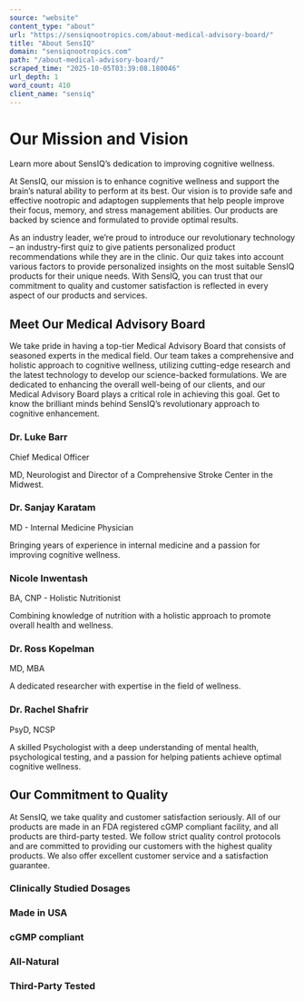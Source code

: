 ```yaml
---
source: "website"
content_type: "about"
url: "https://sensiqnootropics.com/about-medical-advisory-board/"
title: "About SensIQ"
domain: "sensiqnootropics.com"
path: "/about-medical-advisory-board/"
scraped_time: "2025-10-05T03:39:08.180046"
url_depth: 1
word_count: 410
client_name: "sensiq"
---
```


# Our Mission and Vision

Learn more about SensIQ’s dedication to improving cognitive wellness.

At SensIQ, our mission is to enhance cognitive wellness and support the brain’s natural ability to perform at its best. Our vision is to provide safe and effective nootropic and adaptogen supplements that help people improve their focus, memory, and stress management abilities. Our products are backed by science and formulated to provide optimal results.

As an industry leader, we’re proud to introduce our revolutionary technology – an industry-first quiz to give patients personalized product recommendations while they are in the clinic. Our quiz takes into account various factors to provide personalized insights on the most suitable SensIQ products for their unique needs. With SensIQ, you can trust that our commitment to quality and customer satisfaction is reflected in every aspect of our products and services.

## Meet Our Medical Advisory Board

We take pride in having a top-tier Medical Advisory Board that consists of seasoned experts in the medical field. Our team takes a comprehensive and holistic approach to cognitive wellness, utilizing cutting-edge research and the latest technology to develop our science-backed formulations. We are dedicated to enhancing the overall well-being of our clients, and our Medical Advisory Board plays a critical role in achieving this goal. Get to know the brilliant minds behind SensIQ’s revolutionary approach to cognitive enhancement.

### Dr. Luke Barr  
Chief Medical Officer

MD, Neurologist and Director of a Comprehensive Stroke Center in the Midwest.

### Dr. Sanjay Karatam  
MD - Internal Medicine Physician

Bringing years of experience in internal medicine and a passion for improving cognitive wellness.

### Nicole Inwentash  
BA, CNP - Holistic Nutritionist

Combining knowledge of nutrition with a holistic approach to promote overall health and wellness.

### Dr. Ross Kopelman  
MD, MBA

A dedicated researcher with expertise in the field of wellness.

### Dr. Rachel Shafrir  
PsyD, NCSP

A skilled Psychologist with a deep understanding of mental health, psychological testing, and a passion for helping patients achieve optimal cognitive wellness.

## Our Commitment to Quality

At SensIQ, we take quality and customer satisfaction seriously. All of our products are made in an FDA registered cGMP compliant facility, and all products are third-party tested. We follow strict quality control protocols and are committed to providing our customers with the highest quality products. We also offer excellent customer service and a satisfaction guarantee.

### Clinically Studied Dosages

### Made in USA

### cGMP compliant

### All-Natural

### Third-Party Tested